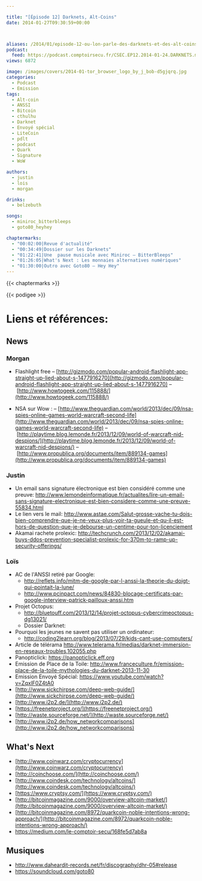 ```yaml
---

title: "[Épisode 12] Darknets, Alt-Coins"
date: 2014-01-27T09:30:59+00:00



aliases: /2014/01/episode-12-ou-lon-parle-des-darknets-et-des-alt-coins/
podcast:
  feed: https://podcast.comptoirsecu.fr/CSEC.EP12.2014-01-24.DARKNETS.mp3
views: 6872

image: /images/covers/2014-01-tor_browser_logo_by_j_bob-d5gjqrq.jpg
categories:
  - Podcast
  - Emission
tags:
  - Alt-coin
  - ANSSI
  - Bitcoin
  - cthulhu
  - Darknet
  - Envoyé spécial
  - LiteCoin
  - pdlt
  - podcast
  - Quark
  - Signature
  - WoW

authors:
  - justin
  - lois
  - morgan

drinks:
  - belzebuth

songs:
  - miniroc_bitterbleeps
  - goto80_heyhey

chaptermarks:
  - "00:02:00|Revue d'actualité"
  - "00:34:49|Dossier sur les Darknets"
  - "01:22:41|Une  pause musicale avec Miniroc – BitterBleeps"
  - "01:26:05|What's Next : Les monnaies alternatives numériques"
  - "01:30:00|Outro avec Goto80 – Hey Hey"
---
```


{{< chaptermarks >}}

{{< podigee >}}


# Liens et références:

## News

### Morgan

- Flashlight free
  – [http://gizmodo.com/popular-android-flashlight-app-straight-up-lied-about-s-1477916270](http://gizmodo.com/popular-android-flashlight-app-straight-up-lied-about-s-1477916270)
  – [http://www.howtogeek.com/115888/](http://www.howtogeek.com/115888/)

- NSA sur Wow :
  – [http://www.theguardian.com/world/2013/dec/09/nsa-spies-online-games-world-warcraft-second-life](http://www.theguardian.com/world/2013/dec/09/nsa-spies-online-games-world-warcraft-second-life)
  – [http://playtime.blog.lemonde.fr/2013/12/09/world-of-warcraft-nid-despions/](http://playtime.blog.lemonde.fr/2013/12/09/world-of-warcraft-nid-despions/)
  – [http://www.propublica.org/documents/item/889134-games](http://www.propublica.org/documents/item/889134-games)



### Justin

- Un email sans signature électronique est bien considéré comme une preuve: <http://www.lemondeinformatique.fr/actualites/lire-un-email-sans-signature-electronique-est-bien-considere-comme-une-preuve-55834.html>
- Le lien vers le mail: <http://www.astae.com/Salut-grosse-vache-tu-dois-bien-comprendre-que-je-ne-veux-plus-voir-ta-gueule-et-qu-il-est-hors-de-question-que-je-debourse-un-centime-pour-ton-licenciement>
- Akamai rachete prolexic: <http://techcrunch.com/2013/12/02/akamai-buys-ddos-prevention-specialist-prolexic-for-370m-to-ramp-up-security-offerings/>

### Loïs

- AC de l'ANSSI retiré par Google:
  - <http://reflets.info/mitm-de-google-par-l-anssi-la-theorie-du-doigt-qui-pointait-la-lune/>
  - <http://www.pcinpact.com/news/84830-blocage-certificats-par-google-interview-patrick-pailloux-anssi.htm>
- Projet Octopus:
  - <http://bluetouff.com/2013/12/14/projet-octopus-cybercrimeoctopus-dg13021/>
  - Dossier Darknet:
- Pourquoi les jeunes ne savent pas utiliser un ordinateur: 
  - <http://coding2learn.org/blog/2013/07/29/kids-cant-use-computers/>
- Article de télérama <http://www.telerama.fr/medias/darknet-immersion-en-reseaux-troubles,102055.php>
- Panopticlick: <https://panopticlick.eff.org>
- Emission de Place de la Toile: <http://www.franceculture.fr/emission-place-de-la-toile-mythologies-du-darknet-2013-11-30>
- Emission Envoyé Spécial: <https://www.youtube.com/watch?v=ZqxlF0Z4tA0>
- [http://www.sickchirpse.com/deep-web-guide/](http://www.sickchirpse.com/deep-web-guide/)
- [http://www.i2p2.de/](http://www.i2p2.de/)
- [https://freenetproject.org/](https://freenetproject.org/)
- [http://waste.sourceforge.net/](http://waste.sourceforge.net/)
- [http://www.i2p2.de/how_networkcomparisons](http://www.i2p2.de/how_networkcomparisons)

## What's Next

- [http://www.coinwarz.com/cryptocurrency](http://www.coinwarz.com/cryptocurrency)
- [http://coinchoose.com/](http://coinchoose.com/)
- [http://www.coindesk.com/technology/altcoins/](http://www.coindesk.com/technology/altcoins/)
- [https://www.cryptsy.com/](https://www.cryptsy.com/)
- [http://bitcoinmagazine.com/9000/overview-altcoin-market/](http://bitcoinmagazine.com/9000/overview-altcoin-market/)
- [http://bitcoinmagazine.com/8972/quarkcoin-noble-intentions-wrong-approach/](http://bitcoinmagazine.com/8972/quarkcoin-noble-intentions-wrong-approach/)
- <https://medium.com/le-comptoir-secu/168fe5d7ab8a>

## Musiques

- <http://www.daheardit-records.net/fr/discography/dhr-05#release>
- <https://soundcloud.com/goto80>
